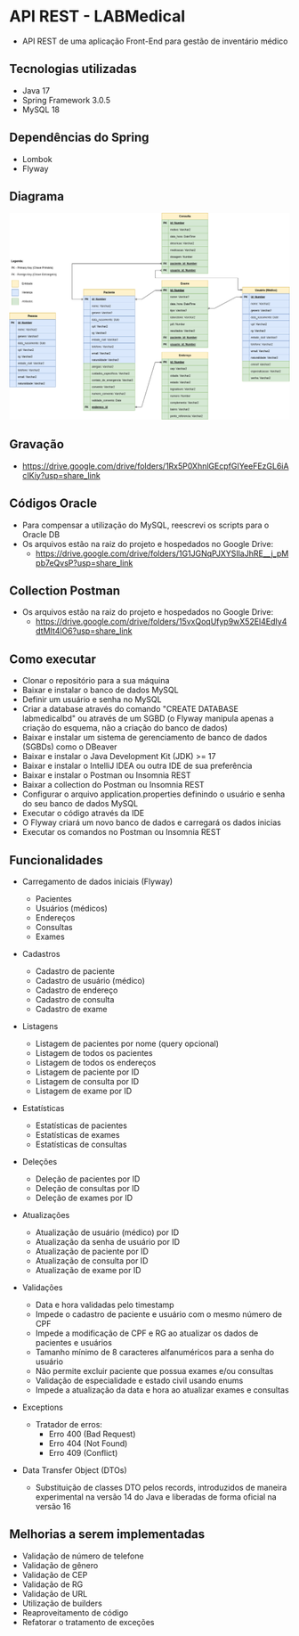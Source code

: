 # API REST - LABMedical
- API REST de uma aplicação Front-End para gestão de inventário médico

## Tecnologias utilizadas
- Java 17
- Spring Framework 3.0.5
- MySQL 18

## Dependências do Spring
- Lombok
- Flyway

## Diagrama
<img src="https://github.com/halangbacca/M2-S12-Spring-DEVinPhilips/blob/develop/src/main/java/br/senai/LABMedical/img/digrama.png"/>

## Gravação
- https://drive.google.com/drive/folders/1Rx5P0XhnlGEcpfGIYeeFEzGL6iAcIKiy?usp=share_link

## Códigos Oracle
- Para compensar a utilização do MySQL, reescrevi os scripts para o Oracle DB
- Os arquivos estão na raiz do projeto e hospedados no Google Drive:
  - https://drive.google.com/drive/folders/1G1JGNqPJXYSIlaJhRE__j_pMpb7eQvsP?usp=share_link

## Collection Postman
- Os arquivos estão na raiz do projeto e hospedados no Google Drive:
  - https://drive.google.com/drive/folders/15vxQoqUfyp9wX52El4EdIy4dtMIt4lO6?usp=share_link

## Como executar
- Clonar o repositório para a sua máquina
- Baixar e instalar o banco de dados MySQL
- Definir um usuário e senha no MySQL
- Criar a database através do comando "CREATE DATABASE labmedicalbd" ou através de um SGBD (o Flyway manipula apenas a criação do esquema, não a criação do banco de dados)
- Baixar e instalar um sistema de gerenciamento de banco de dados (SGBDs) como o DBeaver
- Baixar e instalar o Java Development Kit (JDK) >= 17
- Baixar e instalar o IntelliJ IDEA ou outra IDE de sua preferência
- Baixar e instalar o Postman ou Insomnia REST
- Baixar a collection do Postman ou Insomnia REST
- Configurar o arquivo application.properties definindo o usuário e senha do seu banco de dados MySQL
- Executar o código através da IDE
- O Flyway criará um novo banco de dados e carregará os dados inicias
- Executar os comandos no Postman ou Insomnia REST

## Funcionalidades
- Carregamento de dados iniciais (Flyway)
  - Pacientes
  - Usuários (médicos)
  - Endereços
  - Consultas
  - Exames
  
- Cadastros
  - Cadastro de paciente
  - Cadastro de usuário (médico)
  - Cadastro de endereço
  - Cadastro de consulta
  - Cadastro de exame

- Listagens
  - Listagem de pacientes por nome (query opcional)
  - Listagem de todos os pacientes
  - Listagem de todos os endereços
  - Listagem de paciente por ID
  - Listagem de consulta por ID
  - Listagem de exame por ID

- Estatísticas
  - Estatísticas de pacientes
  - Estatísticas de exames
  - Estatísticas de consultas

- Deleções
  - Deleção de pacientes por ID
  - Deleção de consultas por ID
  - Deleção de exames por ID

- Atualizações
  - Atualização de usuário (médico) por ID
  - Atualização da senha de usuário por ID
  - Atualização de paciente por ID
  - Atualização de consulta por ID
  - Atualização de exame por ID
  
- Validações
  - Data e hora validadas pelo timestamp
  - Impede o cadastro de paciente e usuário com o mesmo número de CPF
  - Impede a modificação de CPF e RG ao atualizar os dados de pacientes e usuários
  - Tamanho mínimo de 8 caracteres alfanuméricos para a senha do usuário
  - Não permite excluir paciente que possua exames e/ou consultas
  - Validação de especialidade e estado civil usando enums
  - Impede a atualização da data e hora ao atualizar exames e consultas

- Exceptions
  - Tratador de erros:
    - Erro 400 (Bad Request)
    - Erro 404 (Not Found)
    - Erro 409 (Conflict)
    
- Data Transfer Object (DTOs)
  - Substituição de classes DTO pelos records, introduzidos de maneira experimental na versão 14 do Java e liberadas de forma oficial na versão 16

## Melhorias a serem implementadas
- Validação de número de telefone
- Validação de gênero
- Validação de CEP
- Validação de RG
- Validação de URL
- Utilização de builders
- Reaproveitamento de código
- Refatorar o tratamento de exceções
